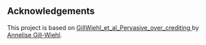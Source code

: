 

## Acknowledgements
This project is based on [GillWiehl_et_al_Pervasive_over_crediting
](https://github.com/agillwiehl/GillWiehl_et_al_Pervasive_over_crediting) by [Annelise Gill-Wiehl](https://github.com/agillwiehl).
